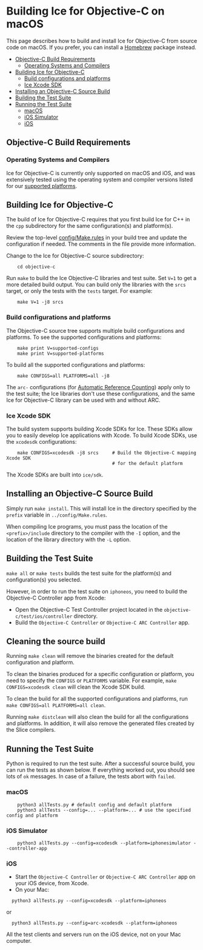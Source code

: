 # Building Ice for Objective-C on macOS

This page describes how to build and install Ice for Objective-C from source
code on macOS. If you prefer, you can install a [Homebrew][1] package instead.

* [Objective\-C Build Requirements](#objective-c-build-requirements)
  * [Operating Systems and Compilers](#operating-systems-and-compilers)
* [Building Ice for Objective\-C](#building-ice-for-objective-c)
  * [Build configurations and platforms](#build-configurations-and-platforms)
  * [Ice Xcode SDK](#ice-xcode-sdk)
* [Installing an Objective\-C Source Build](#installing-an-objective-c-source-build)
* [Building the Test Suite](#building-the-test-suite)
* [Running the Test Suite](#running-the-test-suite)
  * [macOS](#macos)
  * [iOS Simulator](#ios-simulator)
  * [iOS](#ios)

## Objective-C Build Requirements

### Operating Systems and Compilers

Ice for Objective-C is currently only supported on macOS and iOS, and was
extensively tested using the operating system and compiler versions listed for
our [supported platforms][2].

## Building Ice for Objective-C

The build of Ice for Objective-C requires that you first build Ice for C++ in
the `cpp` subdirectory for the same configuration(s) and platform(s).

Review the top-level [config/Make.rules](../config/Make.rules) in your build
tree and update the configuration if needed. The comments in the file provide
more information.

Change to the Ice for Objective-C source subdirectory:
```
    cd objective-c
```
Run `make` to build the Ice Objective-C libraries and test suite. Set `V=1` to
get a more detailed build output. You can build only the libraries with the
`srcs` target, or only the tests with the `tests` target. For example:
```
    make V=1 -j8 srcs
```

### Build configurations and platforms

The Objective-C source tree supports multiple build configurations and
platforms. To see the supported configurations and platforms:
```
    make print V=supported-configs
    make print V=supported-platforms
```
To build all the supported configurations and platforms:
```
    make CONFIGS=all PLATFORMS=all -j8
```
The `arc-` configurations (for [Automatic Reference Counting][3]) apply only to
the test suite; the Ice libraries don't use these configurations, and the same
Ice for Objective-C library can be used with and without ARC.

### Ice Xcode SDK

The build system supports building Xcode SDKs for Ice. These SDKs allow you to
easily develop Ice applications with Xcode. To build Xcode SDKs, use the
`xcodesdk` configurations:
```
    make CONFIGS=xcodesdk -j8 srcs     # Build the Objective-C mapping Xcode SDK
                                       # for the default platform
```
The Xcode SDKs are built into `ice/sdk`.

## Installing an Objective-C Source Build

Simply run `make install`. This will install Ice in the directory specified by
the `prefix` variable in `../config/Make.rules`.

When compiling Ice programs, you must pass the location of the
`<prefix>/include` directory to the compiler with the `-I` option, and the
location of the library directory with the `-L` option.

## Building the Test Suite

`make all` or `make tests` builds the test suite for the platform(s) and
configuration(s) you selected.

However, in order to run the test suite on `iphoneos`, you need to build the
Objective-C Controller app from Xcode:
 - Open the Objective-C Test Controller project located in the
 `objective-c/test/ios/controller` directory.
 - Build the `Objective-C Controller` or `Objective-C ARC Controller` app.

## Cleaning the source build

Running `make clean` will remove the binaries created for the default
configuration and platform.

To clean the binaries produced for a specific configuration or platform, you
need to specify the `CONFIGS` or `PLATFORMS` variable. For example,
`make CONFIGS=xcodesdk clean` will clean the Xcode SDK build.

To clean the build for all the supported configurations and platforms, run
`make CONFIGS=all PLATFORMS=all clean`.

Running `make distclean` will also clean the build for all the configurations
and platforms. In addition, it will also remove the generated files created by
the Slice compilers.

## Running the Test Suite

Python is required to run the test suite. After a successful source build, you
can run the tests as shown below. If everything worked out, you should see lots
of `ok` messages. In case of a failure, the tests abort with `failed`.

### macOS
```
    python3 allTests.py # default config and default platform
    python3 allTests --config=... --platform=... # use the specified config and platform
```
### iOS Simulator
```
    python3 allTests.py --config=xcodesdk --platform=iphonesimulator --controller-app
```
### iOS
 - Start the `Objective-C Controller` or `Objective-C ARC Controller` app on
 your iOS device, from Xcode.
 - On your Mac:
 ```
   python3 allTests.py --config=xcodesdk --platform=iphoneos
 ```
 or
 ```
   python3 allTests.py --config=arc-xcodesdk --platform=iphoneos
 ```
 All the test clients and servers run on the iOS device, not on your Mac
 computer.

[1]: https://doc.zeroc.com/ice/3.7/release-notes/using-the-macos-binary-distribution
[2]: https://doc.zeroc.com/ice/3.7/release-notes/supported-platforms-for-ice-3-7-8
[3]: https://en.wikipedia.org/wiki/Automatic_Reference_Counting

